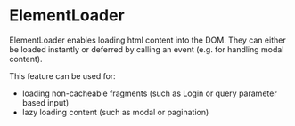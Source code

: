 # ElementLoader

ElementLoader enables loading html content into the DOM. They can either be loaded instantly or deferred by calling an event (e.g. for handling modal content).

This feature can be used for:

- loading non-cacheable fragments (such as Login or query parameter based input)
- lazy loading content (such as modal or pagination)
